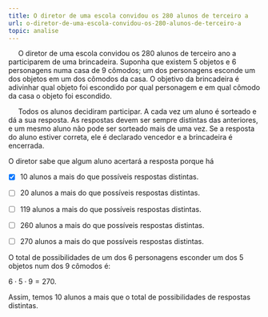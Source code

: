 ```yaml
---
title: O diretor de uma escola convidou os 280 alunos de terceiro a
url: o-diretor-de-uma-escola-convidou-os-280-alunos-de-terceiro-a
topic: analise
---
```



     O diretor de uma escola convidou os 280 alunos de terceiro ano a participarem de uma brincadeira. Suponha que existem 5 objetos e 6 personagens numa casa de 9 cômodos; um dos personagens esconde um dos objetos em um dos cômodos da casa. O objetivo da brincadeira é adivinhar qual objeto foi escondido por qual personagem e em qual cômodo da casa o objeto foi escondido.

     Todos os alunos decidiram participar. A cada vez um aluno é sorteado e dá a sua resposta. As respostas devem ser sempre distintas das anteriores, e um mesmo aluno não pode ser sorteado mais de uma vez. Se a resposta do aluno estiver correta, ele é declarado vencedor e a brincadeira é encerrada.

O diretor sabe que algum aluno acertará a resposta porque há



- [x] 10 alunos a mais do que possíveis respostas distintas.
- [ ] 20 alunos a mais do que possíveis respostas distintas.
- [ ] 119 alunos a mais do que possíveis respostas distintas.
- [ ] 260 alunos a mais do que possíveis respostas distintas.
- [ ] 270 alunos a mais do que possíveis respostas distintas.


O total de possibilidades de um dos 6 personagens esconder um dos 5 objetos num dos 9 cômodos é:

$6 \cdot 5 \cdot 9 = 270$.

Assim, temos 10 alunos a mais que o total de possibilidades de respostas distintas.
